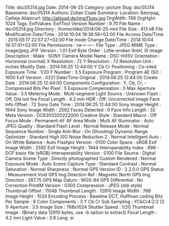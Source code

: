 Title: dsc05314.jpg
Date: 2014-06-25
Category: picture
Slug: dsc05314
Basename: dsc05314
Authors: Zoltan Csala
Summary:
Location: Београд, Србија
Ablpicurl: http://abload.de/img/f1uqv.jpg
OrgWdth: 768
OrgHght: 1024
Tags:
ExifValues: ExifTool Version Number : 9.70
            File Name : dsc05314.jpg
            Directory : /home/slike/2014/06-25-mnt
            File Size : 413 kB
            File Modification Date/Time : 2014:10:04 19:36:56+02:00
            File Access Date/Time : 2015:05:17 22:57:27+02:00
            File Inode Change Date/Time : 2014:10:04 19:37:01+02:00
            File Permissions : rw-r--r--
            File Type : JPEG
            MIME Type : image/jpeg
            JFIF Version : 1.01
            Exif Byte Order : Little-endian (Intel, II)
            Image Description :
            Make : SONY
            Camera Model Name : DSC-HX5V
            Orientation : Horizontal (normal)
            X Resolution : 72
            Y Resolution : 72
            Resolution Unit : inches
            Modify Date : 2014:06:25 12:44:00
            Y Cb Cr Positioning : Co-sited
            Exposure Time : 1/20
            F Number : 3.5
            Exposure Program : Program AE
            ISO : 1600
            Exif Version : 0221
            Date/Time Original : 2014:06:25 12:44:00
            Create Date : 2014:06:25 12:44:00
            Components Configuration : Y, Cb, Cr, -
            Compressed Bits Per Pixel : 5
            Exposure Compensation : 0
            Max Aperture Value : 3.5
            Metering Mode : Multi-segment
            Light Source : Unknown
            Flash : Off, Did not fire
            Focal Length : 4.2 mm
            HDR : Off; Uncorrected image
            Face Info Offset : 72
            Sony Date Time : 2014:06:25 12:44:00
            Sony Image Height : 1944
            Sony Image Width : 2592
            Faces Detected : 0
            Face Info Length : 32
            Meta Version : DC6303320222000
            Creative Style : Standard
            Macro : Off
            Focus Mode : Permanent-AF
            AF Area Mode : Multi
            AF Illuminator : Auto
            JPEG Quality : Standard
            Flash Level : Normal
            Release Mode : Normal
            Sequence Number : Single
            Anti-Blur : On (Shooting)
            Dynamic Range Optimizer : Standard
            High ISO Noise Reduction 2 : Normal
            Intelligent Auto : On
            White Balance : Auto
            Flashpix Version : 0100
            Color Space : sRGB
            Exif Image Width : 2592
            Exif Image Height : 1944
            Interoperability Index : R98 - DCF basic file (sRGB)
            Interoperability Version : 0100
            File Source : Digital Camera
            Scene Type : Directly photographed
            Custom Rendered : Normal
            Exposure Mode : Auto
            Scene Capture Type : Standard
            Contrast : Normal
            Saturation : Normal
            Sharpness : Normal
            GPS Version ID : 2.2.0.0
            GPS Status : Measurement Void
            GPS Img Direction Ref : Magnetic North
            GPS Img Direction : 267.75
            GPS Map Datum : WGS-84
            GPS Differential : No Correction
            PrintIM Version : 0300
            Compression : JPEG (old-style)
            Thumbnail Offset : 11048
            Thumbnail Length : 12910
            Image Width : 768
            Image Height : 1024
            Encoding Process : Baseline DCT, Huffman coding
            Bits Per Sample : 8
            Color Components : 3
            Y Cb Cr Sub Sampling : YCbCr4:2:2 (2 1)
            Aperture : 3.5
            Image Size : 768x1024
            Shutter Speed : 1/20
            Thumbnail Image : (Binary data 12910 bytes, use -b option to extract)
            Focal Length : 4.2 mm
            Light Value : 3.9
Lang: sr

